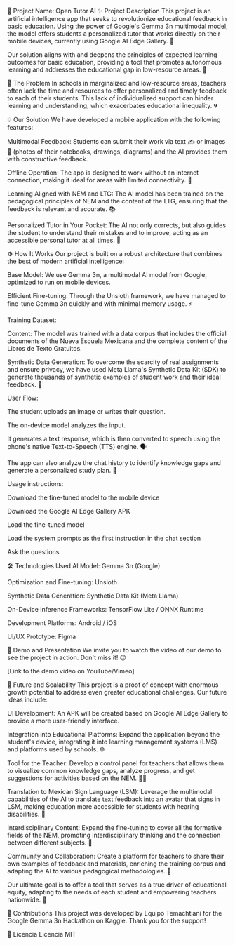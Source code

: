 🚀 Project Name: Open Tutor AI
✨ Project Description
This project is an artificial intelligence app that seeks to revolutionize educational feedback in basic education. Using the power of Google's Gemma 3n multimodal model, the model offers students a personalized tutor that works directly on their mobile devices, currently using Google AI Edge Gallery. 📱

Our solution aligns with and deepens the principles of expected learning outcomes for basic education, providing a tool that promotes autonomous learning and addresses the educational gap in low-resource areas. 🏫

🧐 The Problem
In schools in marginalized and low-resource areas, teachers often lack the time and resources to offer personalized and timely feedback to each of their students. This lack of individualized support can hinder learning and understanding, which exacerbates educational inequality. 💔

💡 Our Solution
We have developed a mobile application with the following features:

Multimodal Feedback: Students can submit their work via text ✍️ or images 📸 (photos of their notebooks, drawings, diagrams) and the AI provides them with constructive feedback.

Offline Operation: The app is designed to work without an internet connection, making it ideal for areas with limited connectivity. 📶

Learning Aligned with NEM and LTG: The AI model has been trained on the pedagogical principles of NEM and the content of the LTG, ensuring that the feedback is relevant and accurate. 📚

Personalized Tutor in Your Pocket: The AI not only corrects, but also guides the student to understand their mistakes and to improve, acting as an accessible personal tutor at all times. 🤖

⚙️ How It Works
Our project is built on a robust architecture that combines the best of modern artificial intelligence:

Base Model: We use Gemma 3n, a multimodal AI model from Google, optimized to run on mobile devices.

Efficient Fine-tuning: Through the Unsloth framework, we have managed to fine-tune Gemma 3n quickly and with minimal memory usage. ⚡

Training Dataset:

Content: The model was trained with a data corpus that includes the official documents of the Nueva Escuela Mexicana and the complete content of the Libros de Texto Gratuitos.

Synthetic Data Generation: To overcome the scarcity of real assignments and ensure privacy, we have used Meta Llama's Synthetic Data Kit (SDK) to generate thousands of synthetic examples of student work and their ideal feedback. 🤖

User Flow:

The student uploads an image or writes their question.

The on-device model analyzes the input.

It generates a text response, which is then converted to speech using the phone's native Text-to-Speech (TTS) engine. 🗣️

The app can also analyze the chat history to identify knowledge gaps and generate a personalized study plan. 🧠

Usage instructions:

Download the fine-tuned model to the mobile device

Download the Google AI Edge Gallery APK

Load the fine-tuned model

Load the system prompts as the first instruction in the chat section

Ask the questions

🛠️ Technologies Used
AI Model: Gemma 3n (Google)

Optimization and Fine-tuning: Unsloth

Synthetic Data Generation: Synthetic Data Kit (Meta Llama)

On-Device Inference Frameworks: TensorFlow Lite / ONNX Runtime

Development Platforms: Android / iOS

UI/UX Prototype: Figma

🎥 Demo and Presentation
We invite you to watch the video of our demo to see the project in action. Don't miss it! 😉

[Link to the demo video on YouTube/Vimeo]

🚀 Future and Scalability
This project is a proof of concept with enormous growth potential to address even greater educational challenges. Our future ideas include:

UI Development: An APK will be created based on Google AI Edge Gallery to provide a more user-friendly interface.

Integration into Educational Platforms: Expand the application beyond the student's device, integrating it into learning management systems (LMS) and platforms used by schools. 🌐

Tool for the Teacher: Develop a control panel for teachers that allows them to visualize common knowledge gaps, analyze progress, and get suggestions for activities based on the NEM. 👩‍🏫

Translation to Mexican Sign Language (LSM): Leverage the multimodal capabilities of the AI to translate text feedback into an avatar that signs in LSM, making education more accessible for students with hearing disabilities. 🤟

Interdisciplinary Content: Expand the fine-tuning to cover all the formative fields of the NEM, promoting interdisciplinary thinking and the connection between different subjects. 🧩

Community and Collaboration: Create a platform for teachers to share their own examples of feedback and materials, enriching the training corpus and adapting the AI to various pedagogical methodologies. 🤝

Our ultimate goal is to offer a tool that serves as a true driver of educational equity, adapting to the needs of each student and empowering teachers nationwide. 💪

🤝 Contributions
This project was developed by Equipo Temachtiani for the Google Gemma 3n Hackathon on Kaggle. Thank you for the support!

📄 Licencia
Licencia MIT
